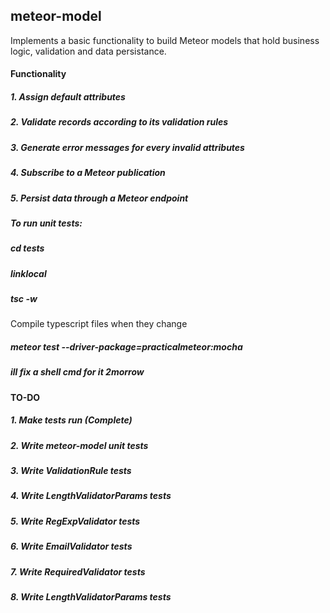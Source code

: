 ## meteor-model

Implements a basic functionality to build Meteor models that hold business logic, validation and data persistance.

#### Functionality

##### 1. Assign default attributes
##### 2. Validate records according to its validation rules
##### 3. Generate error messages for every invalid attributes
##### 4. Subscribe to a Meteor publication
##### 5. Persist data through a Meteor endpoint


##### To run unit tests:
##### cd tests
##### linklocal
##### tsc -w
Compile typescript files when they change
##### meteor test --driver-package=practicalmeteor:mocha

##### ill fix a shell cmd for it 2morrow

#### TO-DO

##### 1. Make tests run (Complete)
##### 2. Write meteor-model unit tests
##### 3. Write ValidationRule tests
##### 4. Write LengthValidatorParams tests
##### 5. Write RegExpValidator tests
##### 6. Write EmailValidator tests
##### 7. Write RequiredValidator tests
##### 8. Write LengthValidatorParams tests
